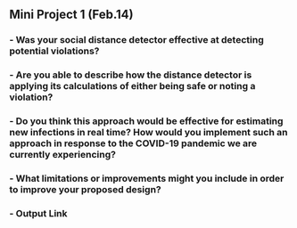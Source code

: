 ## Mini Project 1 (Feb.14)

### - Was your social distance detector effective at detecting potential violations? 

### - Are you able to describe how the distance detector is applying its calculations of either being safe or noting a violation?
### - Do you think this approach would be effective for estimating new infections in real time? How would you implement such an approach in response to the COVID-19 pandemic we are currently experiencing?
### - What limitations or improvements might you include in order to improve your proposed design?

### - Output Link
